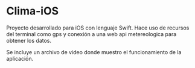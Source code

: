 # Clima-iOS


Proyecto desarrollado para iOS con lenguaje Swift.  Hace uso de recursos del terminal como gps y conexión a una web api metereologica para obtener los datos.

Se incluye un archivo de video donde muestro el funcionamiento de la aplicación.
